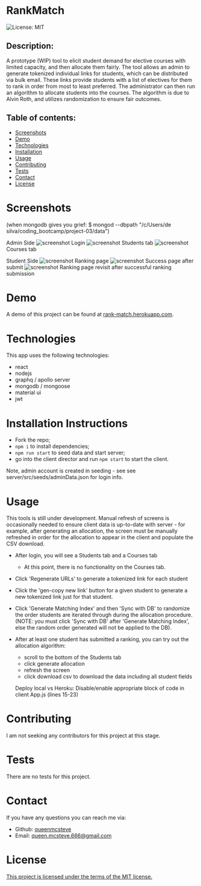 # RankMatch

![License: MIT](https://img.shields.io/badge/License-MIT-yellow.svg)

## Description:

A prototype (WIP) tool to elicit student demand for elective courses with limited capacity, and then allocate them fairly. The tool allows an admin to generate tokenized individual links for students, which can be distributed via bulk email. These links provide students with a list of electives for them to rank in order from most to least preferred. The administrator can then run an algorithm to allocate students into the courses. The algorithm is due to Alvin Roth, and utilizes randomization to ensure fair outcomes.

## Table of contents:

- [Screenshots](#screenshots)
- [Demo](#demo)
- [Technologies](#technologies)
- [Installation](#installation)
- [Usage](#usage)
- [Contributing](#contributing)
- [Tests](#tests)
- [Contact](#contact)
- [License](#license)

# Screenshots

(when mongodb gives you grief:
$ mongod --dbpath "/c/Users/de silva/coding_bootcamp/project-03/data")

Admin Side
![screenshot](./client/public/screenshot_login.jpg)
Login
![screenshot](./client/public/screenshot_students-tab.jpg)
Students tab
![screenshot](./client/public/screenshot_courses-tab.jpg)
Courses tab

Student Side
![screenshot](./client/public/screenshot_student-ranking_page.jpg)
Ranking page
![screenshot](./client/public/screenshot_student-submit-success_page.jpg)
Success page after submit
![screenshot](./client/public/screenshot_student-ranking-page-after-submit.jpg)
Ranking page revisit after successful ranking submission

# Demo

A demo of this project can be found at [rank-match.herokuapp.com](https://rank-match.herokuapp.com).

# Technologies

This app uses the following technologies:

- react
- nodejs
- graphq / apollo server
- mongodb / mongoose
- material ui
- jwt

# Installation Instructions

- Fork the repo;
- `npm i` to install dependencies;
- `npm run start` to seed data and start server;
- go into the client director and run `npm start` to start the client.

Note, admin account is created in seeding - see see server/src/seeds/adminData.json for login info.

# Usage

This tools is still under development. Manual refresh of screens is occasionally needed to ensure client data is up-to-date with server - for example, after generating an allocation, the screen must be manually refreshed in order for the allocation to appear in the client and populate the CSV download.

- After login, you will see a Students tab and a Courses tab
  - At this point, there is no functionality on the Courses tab.
- Click 'Regenerate URLs' to generate a tokenized link for each student
- Click the 'gen-copy new link' button for a given student to generate a new tokenized link just for that student.
- Click 'Generate Matching Index' and then 'Sync with DB' to randomize the order students are iterated through during the allocation procedure. (NOTE: you must click 'Sync with DB' after 'Generate Matching Index', else the random order generated will not be applied to the DB).
- After at least one student has submitted a ranking, you can try out the allocation algorithm:
  - scroll to the bottom of the Students tab
  - click generate allocation
  - refresh the screen
  - click download csv to download the data including all student fields

  Deploy local vs Heroku:
  Disable/enable appropriate block of code in client App.js (lines 15-23)

# Contributing

I am not seeking any contributors for this project at this stage.

# Tests

There are no tests for this project.

# Contact

If you have any questions you can reach me via:

- Github: [queenmcsteve](https://github.com/queenmcsteve)
- Email: [queen.mcsteve.666@gmail.com](mailto:queen.mcsteve.666@gmail.com)

# License

[This project is licensed under the terms of the MIT license.](https://opensource.org/licenses/MIT)
